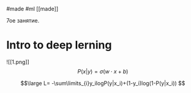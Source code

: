 #made #ml
[[made]]

7ое занятие.

# Intro to deep lerning


![[1.png]]
$$
P(x|y)= \sigma (w \cdot x + b)
$$

$$\large
L= -\sum\limits_{i}y_ilogP(y|x_i)+(1-y_i)log(1-P(y|x_i))
$$















